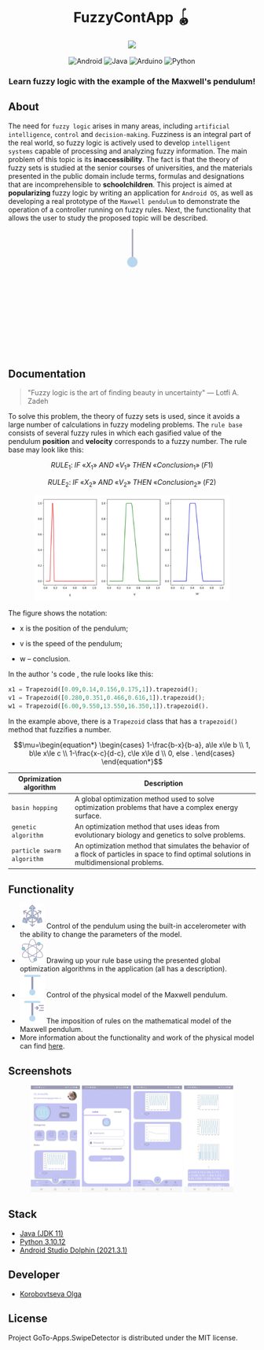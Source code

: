 <h1 align="center">
<strong>FuzzyContApp 🪀</strong>
</h1>
<p align="center">
      <img src="https://sun9-80.userapi.com/impg/yzdz9iAjtutCNhu5o80h7Lk-shYIDGYImsTuIQ/clWEcr_g26M.jpg?size=512x512&quality=96&sign=cb62b9a2b22dc28928e72498ed1b3153&type=album" width="250">
</p>
<p align="center">
    <img alt="Android" src="https://img.shields.io/badge/Android-C2C3F3?style=for-the-badge&logo=android&logoColor=black">
    <img alt="Java" src="https://img.shields.io/badge/JAVA-9B9BB6?style=for-the-badge&logo=intellijidea&logoColor=F0F0F0">
    <img alt="Arduino" src="https://img.shields.io/badge/arduino-DAEBF8?style=for-the-badge&logo=arduino&logoColor=black">
    <img alt="Python" src="https://img.shields.io/badge/Python-000000?style=for-the-badge&logo=python&logoColor=white">
</p>
<h3 align="center">
  Learn fuzzy logic with the example of the Maxwell's pendulum! 
</h3>
<!-- ![<img src="assets/download.png"
      alt="Direct apk download"
      height="80">](https://github.com/k0shk0sh/FastHub/releases/latest) -->

## About
The need for `fuzzy logic` arises in many areas, including `artificial intelligence`, `control` and `decision-making`. Fuzziness is an integral part of the real world, so fuzzy logic is actively used to develop `intelligent systems` capable of processing and analyzing fuzzy information. The main problem of this topic is its **inaccessibility**. The fact is that the theory of fuzzy sets is studied at the senior courses of universities, and the materials presented in the public domain include terms, formulas and designations that are incomprehensible to **schoolchildren**. This project is aimed at **popularizing** fuzzy logic by writing an application for `Android OS`, as well as developing a real prototype of the `Maxwell pendulum` to demonstrate the operation of a controller running on fuzzy rules.
Next, the functionality that allows the user to study the proposed topic will be described.
<p align="center">
    <img alt="Pendulum" src="assets/pend.gif" width="250">
</p>

## Documentation
> "Fuzzy logic is the art of finding beauty in uncertainty" — Lotfi A. Zadeh
>
To solve this problem, the theory of fuzzy sets is used, since it avoids a large number of calculations in fuzzy modeling problems.
The `rule base` consists of several fuzzy rules in which each gasified value of the pendulum **position** and **velocity** corresponds to a fuzzy number. The rule base may look like this:

$$RULE_1: \;IF\; «X_1» \;AND\; «V_1» \;THEN\; «Conclusion_1» \;(F1)$$

$$RULE_2: \;IF\; «X_2» \;AND\; «V_2» \;THEN\; «Conclusion_2» \;(F2)$$

<p align="center">
    <img alt="Graphical representation of the rule base" src="assets/rules.jpg" width="400">
</p>
The figure shows the notation:

- x is the position of the pendulum;
  
- v is the speed of the pendulum;
  
- w – conclusion.

In the author 's code , the rule looks like this:
```python
x1 = Trapezoid([0.09,0.14,0.156,0.175,1]).trapezoid();
v1 = Trapezoid([0.280,0.351,0.466,0.616,1]).trapezoid();
w1 = Trapezoid([6.00,9.550,13.550,16.350,1]).trapezoid().
```
In the example above, there is a `Trapezoid` class that has a `trapezoid()` method that fuzzifies a number.

$$\mu=\begin{equation*}
 \begin{cases}
   1-\frac{b-x}{b-a}, a\le x\le b
   \\
   1, b\le x\le c
   \\
   1-\frac{x-c}{d-c}, c\le x\le d
   \\
   0, else
.
 \end{cases}
\end{equation*}$$

| Oprimization algorithm              | Description                                    |
|----------------------|---------------------------------------------------------------|
| `basin hopping` | A global optimization method used to solve optimization problems that have a complex energy surface. |
| `genetic algorithm`         |An optimization method that uses ideas from evolutionary biology and genetics to solve problems.                                                |
|`particle swarm algorithm` |An optimization method that simulates the behavior of a flock of particles in space to find optimal solutions in multidimensional problems.|
## Functionality
- <img alt="acc2" src="assets/c_acc.png" width="50"> Сontrol of the pendulum using the built-in accelerometer with the ability to change the parameters of the model.
- <img alt="optim" src="assets/c_optim.png" width="50"> Drawing up your rule base using the presented global optimization algorithms in the application (all has a description).
- <img alt="pend" src="assets/c_pend.png" width="50"> Control of the physical model of the Maxwell pendulum.
- <img alt="pend_rules" src="assets/c_pend_rules.png" width="50"> The imposition of rules on the mathematical model of the Maxwell pendulum.
- More information about the functionality and work of the physical model can find [here](https://disk.yandex.ru/client/disk/FuzzyContApp?idApp=client&dialog=slider&idDialog=%2Fdisk%2FFuzzyContApp%2FDemo.MOV).

## Screenshots
<p align="center">
<img alt="pend" src="assets/main.jpg" width="100">  <img alt="pend" src="assets/1.jpg" width="100"> <img alt="pend" src="assets/2.jpg" width="100"> <img alt="pend" src="assets/3.jpg" width="100">
</p>

## Stack

- [Java (JDK 11)](https://docs.oracle.com/en/java/javase/11/)
- [Python 3.10.12](https://docs.python.org/3.10/index.html)
- [Android Studio Dolphin (2021.3.1)](https://developer.android.com/studio/releases/past-releases/as-dolphin-release-notes)

## Developer

- [Korobovtseva Olga](https://t.me/Kristall1k)

## License
Project GoTo-Apps.SwipeDetector is distributed under the MIT license.
